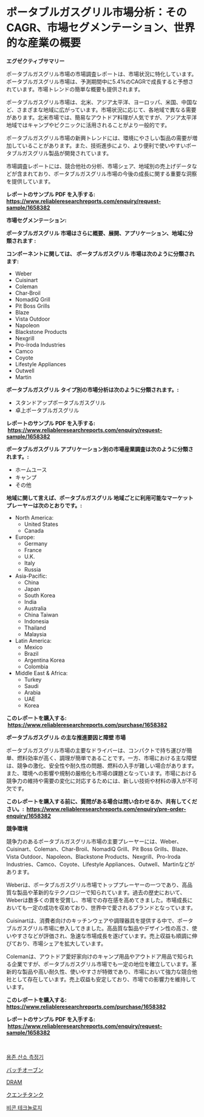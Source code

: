 <p><h1>ポータブルガスグリル市場分析：そのCAGR、市場セグメンテーション、世界的な産業の概要</h1></p><p><strong>エグゼクティブサマリー</strong></p>
<p><p>ポータブルガスグリル市場の市場調査レポートは、市場状況に特化しています。ポータブルガスグリル市場は、予測期間中に5.4%のCAGRで成長すると予想されています。市場トレンドの簡単な概要も提供されます。</p><p>ポータブルガスグリル市場は、北米、アジア太平洋、ヨーロッパ、米国、中国など、さまざまな地域に広がっています。市場状況に応じて、各地域で異なる需要があります。北米市場では、簡易なアウトドア料理が人気ですが、アジア太平洋地域ではキャンプやピクニックに活用されることがより一般的です。</p><p>ポータブルガスグリル市場の新興トレンドには、環境にやさしい製品の需要が増加していることがあります。また、技術進歩により、より便利で使いやすいポータブルガスグリル製品が開発されています。</p><p>市場調査レポートには、競合他社の分析、市場シェア、地域別の売上げデータなどが含まれており、ポータブルガスグリル市場の今後の成長に関する重要な洞察を提供しています。</p></p>
<p><strong>レポートのサンプル PDF を入手する: <a href="https://www.reliableresearchreports.com/enquiry/request-sample/1658382">https://www.reliableresearchreports.com/enquiry/request-sample/1658382</a></strong></p>
<p><strong>市場セグメンテーション:</strong></p>
<p><strong> ポータブルガスグリル 市場はさらに概要、展開、アプリケーション、地域に分類されます :</strong></p>
<p><strong>コンポーネントに関しては、 ポータブルガスグリル 市場は次のように分類されます: &nbsp;</strong></p>
<p><ul><li>Weber</li><li>Cuisinart</li><li>Coleman</li><li>Char‑Broil</li><li>NomadiQ Grill</li><li>Pit Boss Grills</li><li>Blaze</li><li>Vista Outdoor</li><li>Napoleon</li><li>Blackstone Products</li><li>Nexgrill</li><li>Pro-Iroda Industries</li><li>Camco</li><li>Coyote</li><li>Lifestyle Appliances</li><li>Outwell</li><li>Martin</li></ul></p>
<p><strong> ポータブルガスグリル タイプ別の市場分析は次のように分類されます。:</strong></p>
<p><ul><li>スタンドアップポータブルガスグリル</li><li>卓上ポータブルガスグリル</li></ul></p>
<p><strong>レポートのサンプル PDF を入手する: &nbsp;<a href="https://www.reliableresearchreports.com/enquiry/request-sample/1658382">https://www.reliableresearchreports.com/enquiry/request-sample/1658382</a></strong></p>
<p><strong> ポータブルガスグリル アプリケーション別の市場産業調査は次のように分類されます。:</strong></p>
<p><ul><li>ホームユース</li><li>キャンプ</li><li>その他</li></ul></p>
<p><strong>地域に関して言えば、ポータブルガスグリル 地域ごとに利用可能なマーケットプレーヤーは次のとおりです。:</strong></p>
<p><ul>
    <li>
        North America:
        <ul>
            <li>United States</li>
            <li>Canada</li>
        </ul>
    </li>
    <li>
        Europe:
        <ul>
            <li>Germany</li>
            <li>France</li>
            <li>U.K.</li>
            <li>Italy</li>
            <li>Russia</li>
        </ul>
    </li>
    <li>
        Asia-Pacific:
        <ul>
            <li>China</li>
            <li>Japan</li>
            <li>South Korea</li>
            <li>India</li>
            <li>Australia</li>
            <li>China Taiwan</li>
            <li>Indonesia</li>
            <li>Thailand</li>
            <li>Malaysia</li>
        </ul>
    </li>
    <li>
        Latin America:
        <ul>
            <li>Mexico</li>
            <li>Brazil</li>
            <li>Argentina Korea</li>
            <li>Colombia</li>
        </ul>
    </li>
    <li>
        Middle East & Africa:
        <ul>
            <li>Turkey</li>
            <li>Saudi</li>
            <li>Arabia</li>
            <li>UAE</li>
            <li>Korea</li>
        </ul>
    </li>
    </ul></p>
<p><strong>このレポートを購入する: &nbsp;<a href="https://www.reliableresearchreports.com/purchase/1658382">https://www.reliableresearchreports.com/purchase/1658382</a></strong></p>
<p><strong>ポータブルガスグリル の主な推進要因と障壁 市場</strong></p>
<p><p>ポータブルガスグリル市場の主要なドライバーは、コンパクトで持ち運びが簡単、燃料効率が高く、調理が簡単であることです。一方、市場における主な障壁は、競争の激化、安全性や耐久性の問題、燃料の入手が難しい場合があります。また、環境への影響や規制の厳格化も市場の課題となっています。市場における競争力の維持や需要の変化に対応するためには、新しい技術や材料の導入が不可欠です。</p></p>
<p><strong>このレポートを購入する前に、質問がある場合は問い合わせるか、共有してください。:&nbsp; <a href="https://www.reliableresearchreports.com/enquiry/pre-order-enquiry/1658382">https://www.reliableresearchreports.com/enquiry/pre-order-enquiry/1658382</a></strong></p>
<p><strong>競争環境</strong></p>
<p><p>競争力のあるポータブルガスグリル市場の主要プレーヤーには、Weber、Cuisinart、Coleman、Char-Broil、NomadiQ Grill、Pit Boss Grills、Blaze、Vista Outdoor、Napoleon、Blackstone Products、Nexgrill、Pro-Iroda Industries、Camco、Coyote、Lifestyle Appliances、Outwell、Martinなどがあります。</p><p>Weberは、ポータブルガスグリル市場でトッププレーヤーの一つであり、高品質な製品や革新的なテクノロジーで知られています。過去の歴史において、Weberは数多くの賞を受賞し、市場での存在感を高めてきました。市場成長においても一定の成功を収めており、世界中で愛されるブランドとなっています。</p><p>Cuisinartは、消費者向けのキッチンウェアや調理器具を提供する中で、ポータブルガスグリル市場に参入してきました。高品質な製品やデザイン性の高さ、使いやすさなどが評価され、急速な市場成長を遂げています。売上収益も順調に伸びており、市場シェアを拡大しています。</p><p>Colemanは、アウトドア愛好家向けのキャンプ用品やアウトドア用品で知られる企業ですが、ポータブルガスグリル市場でも一定の地位を確立しています。革新的な製品や高い耐久性、使いやすさが特徴であり、市場において強力な競合他社として存在しています。売上収益も安定しており、市場での影響力を維持しています。</p></p>
<p><strong>このレポートを購入する: &nbsp; <a href="https://www.reliableresearchreports.com/purchase/1658382">https://www.reliableresearchreports.com/purchase/1658382</a></strong></p>
<p><strong>レポートのサンプル PDF を入手する: &nbsp;<a href="https://www.reliableresearchreports.com/enquiry/request-sample/1658382">https://www.reliableresearchreports.com/enquiry/request-sample/1658382</a></strong><strong></strong></p>
<p>&nbsp;</p>
<p><p><a href="https://medium.com/@demarcuskuhlman/%EC%9D%B4%EC%82%B0%ED%99%94-%EC%82%B0%EC%86%8C-%EB%AF%B8%ED%84%B0-%EC%8B%9C%EC%9E%A5-%EB%B3%B4%EA%B3%A0%EC%84%9C%EB%8A%94-%EC%9D%B4-%EC%8B%9C%EC%9E%A5%EC%9D%98-%EC%B5%9C%EC%8B%A0-%ED%8A%B8%EB%A0%8C%EB%93%9C%EC%99%80-%EC%84%B1%EC%9E%A5-%EA%B8%B0%ED%9A%8C%EB%A5%BC-%EB%B0%9D%ED%98%80%EC%A4%8D%EB%8B%88%EB%8B%A4-cd4096075e67">용존 산소 측정기</a></p><p><a href="https://github.com/Calvi3ynJerde867/Market-Research-Report-List-1/blob/main/963810412248.md">バッチオーブン</a></p><p><a href="https://medium.com/@ieremiapadurariu20221/dram-%EC%8B%9C%EC%9E%A5-%EC%B8%A1%EC%A0%95%EC%B9%98-%ED%95%B4%EB%8F%85-%EC%8B%9C%EC%9E%A5-%EC%A0%90%EC%9C%A0%EC%9C%A8-%ED%8A%B8%EB%A0%8C%EB%93%9C-%EB%B0%8F-%EC%84%B1%EC%9E%A5-%ED%8C%A8%ED%84%B4-37065d9928a2">DRAM</a></p><p><a href="https://github.com/JacksonWiza1924/Market-Research-Report-List-1/blob/main/946676212249.md">クエンチタンク</a></p><p><a href="https://github.com/RichardLueilwitz787/Market-Research-Report-List-1/blob/main/175199211541.md">비콘 테크놀로지</a></p></p>